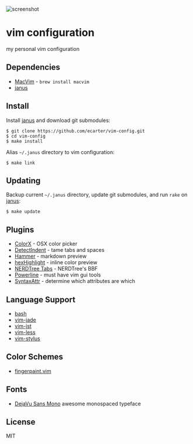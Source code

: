 ![screenshot](https://raw.github.com/ecarter/vim-config/master/screenshot.png)

# vim configuration

my personal vim configuration

## Dependencies

* [MacVim](http://code.google.com/p/macvim/) - `brew install macvim`
* [janus](https://github.com/carlhuda/janus)

## Install

Install [janus](janus) and download git submodules:

    $ git clone https://github.com/ecarter/vim-config.git
    $ cd vim-config
    $ make install

Alias `~/.janus` directory to vim configuration:

    $ make link

## Updating

Backup current `~/.janus` directory, update git submodules, and run `rake` on [janus](https://github.com/carlhuda/janus):

    $ make update

## Plugins

* [ColorX](https://github.com/seaofclouds/vim-colorx) - OSX color picker
* [DetectIndent](https://github.com/vim-scripts/DetectIndent) - tame tabs and spaces
* [Hammer](https://github.com/matthias-guenther/hammer.vim) - markdown preview
* [hexHighlight](https://github.com/vim-scripts/hexHighlight.vim) - inline color preview
* [NERDTree Tabs](https://github.com/jistr/vim-nerdtree-tabs) - NERDTree's BBF
* [Powerline](https://github.com/ecarter/vim-powerline) - must have vim gui tools
* [SyntaxAttr](https://github.com/vim-scripts/SyntaxAttr.vim) - determine which attributes are which

## Language Support

* [bash](https://github.com/vim-scripts/bash-support)
* [vim-jade](https://github.com/digitaltoad/vim-jade)
* [vim-jst](https://github.com/briancollins/vim-jst)
* [vim-less](https://github.com/groenewege/vim-less)
* [vim-stylus](https://github.com/wavded/vim-stylus)

## Color Schemes

* [fingerpaint.vim](https://github.com/ecarter/fingerpaint.vim)

## Fonts

* [DejaVu Sans Mono](http://dejavu-fonts.org/) awesome monospaced typeface

## License

MIT

